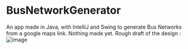 # BusNetworkGenerator
An app made in Java, with IntelliJ and Swing to generate Bus Networks from a google maps link.
Nothing made yet.
Rough draft of the design : 
![image](https://user-images.githubusercontent.com/18319764/94357358-5d7bf100-0066-11eb-88f3-6e955545139e.png)
